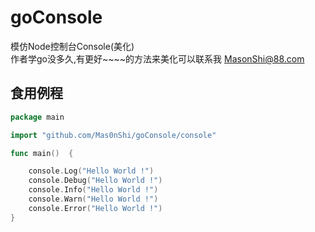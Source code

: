 # goConsole  
模仿Node控制台Console(美化)  
作者学go没多久,有更好~~~~的方法来美化可以联系我 [MasonShi@88.com](mailto:MasonShi@88.com)

## 食用例程
```go
package main

import "github.com/Mas0nShi/goConsole/console"

func main()  {

	console.Log("Hello World !")
	console.Debug("Hello World !")
	console.Info("Hello World !")
	console.Warn("Hello World !")
	console.Error("Hello World !")
}
```